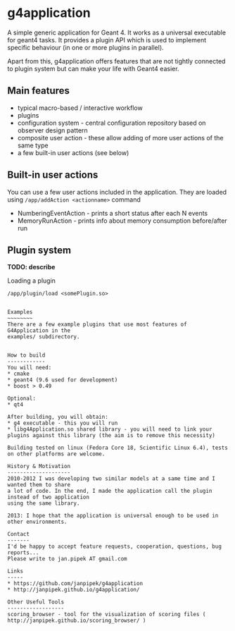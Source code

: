 g4application
=============

A simple generic application for Geant 4. It works as a universal executable
for geant4 tasks. It provides a plugin API which is used to implement
specific behaviour (in one or more plugins in parallel).

Apart from this, g4application offers features that are not tightly connected
to plugin system but can make your life with Geant4 easier.

Main features
-------------
* typical macro-based / interactive workflow
* plugins
* configuration system - central configuration repository based on observer design pattern
* composite user action - these allow adding of more user actions of the same type
* a few built-in user actions (see below)

Built-in user actions
---------------------
You can use a few user actions included in the application.
They are loaded using `/app/addAction <actionname>` command
* NumberingEventAction - prints a short status after each N events
* MemoryRunAction - prints info about memory consumption before/after run

Plugin system
-------------
**TODO: describe**

Loading a plugin
~~~~~~~~~~~~~~~~
/app/plugin/load <somePlugin.so>


Examples
~~~~~~~~
There are a few example plugins that use most features of G4Application in the
examples/ subdirectory.


How to build
------------
You will need:
* cmake
* geant4 (9.6 used for development)
* boost > 0.49

Optional:
* qt4

After building, you will obtain:
* g4 executable - this you will run
* libg4Application.so shared library - you will need to link your plugins against this library (the aim is to remove this necessity)

Building tested on linux (Fedora Core 18, Scientific Linux 6.4), tests on other platforms are welcome.

History & Motivation
--------------------
2010-2012 I was developing two similar models at a same time and I wanted them to share
a lot of code. In the end, I made the application call the plugin instead of two application
using the same library.

2013: I hope that the application is universal enough to be used in other environments.

Contact
-------
I'd be happy to accept feature requests, cooperation, questions, bug reports...
Please write to jan.pipek AT gmail.com

Links
-----
* https://github.com/janpipek/g4application
* http://janpipek.github.io/g4application/

Other Useful Tools
------------------
scoring_browser - tool for the visualization of scoring files ( http://janpipek.github.io/scoring_browser/ )
